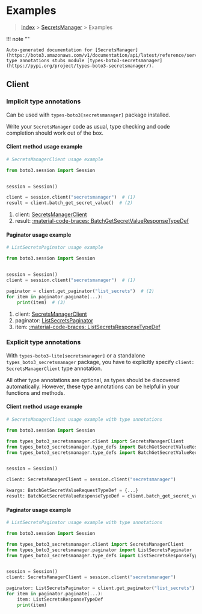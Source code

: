 # Examples

> [Index](../README.md) > [SecretsManager](./README.md) > Examples

!!! note ""

    Auto-generated documentation for [SecretsManager](https://boto3.amazonaws.com/v1/documentation/api/latest/reference/services/secretsmanager.html#secretsmanager)
    type annotations stubs module [types-boto3-secretsmanager](https://pypi.org/project/types-boto3-secretsmanager/).

## Client

### Implicit type annotations

Can be used with `types-boto3[secretsmanager]` package installed.

Write your `SecretsManager` code as usual,
type checking and code completion should work out of the box.


#### Client method usage example

```python
# SecretsManagerClient usage example

from boto3.session import Session


session = Session()

client = session.client("secretsmanager")  # (1)
result = client.batch_get_secret_value()  # (2)
```

1. client: [SecretsManagerClient](./client.md)
2. result: [:material-code-braces: BatchGetSecretValueResponseTypeDef](./type_defs.md#batchgetsecretvalueresponsetypedef)



#### Paginator usage example

```python
# ListSecretsPaginator usage example

from boto3.session import Session


session = Session()
client = session.client("secretsmanager")  # (1)

paginator = client.get_paginator("list_secrets")  # (2)
for item in paginator.paginate(...):
    print(item)  # (3)
```

1. client: [SecretsManagerClient](./client.md)
2. paginator: [ListSecretsPaginator](./paginators.md#listsecretspaginator)
3. item: [:material-code-braces: ListSecretsResponseTypeDef](./type_defs.md#listsecretsresponsetypedef)




### Explicit type annotations

With `types-boto3-lite[secretsmanager]`
or a standalone `types_boto3_secretsmanager` package, you have to explicitly specify `client: SecretsManagerClient` type annotation.

All other type annotations are optional, as types should be discovered automatically.
However, these type annotations can be helpful in your functions and methods.


#### Client method usage example

```python
# SecretsManagerClient usage example with type annotations

from boto3.session import Session

from types_boto3_secretsmanager.client import SecretsManagerClient
from types_boto3_secretsmanager.type_defs import BatchGetSecretValueResponseTypeDef
from types_boto3_secretsmanager.type_defs import BatchGetSecretValueRequestTypeDef


session = Session()

client: SecretsManagerClient = session.client("secretsmanager")

kwargs: BatchGetSecretValueRequestTypeDef = {...}
result: BatchGetSecretValueResponseTypeDef = client.batch_get_secret_value(**kwargs)
```



#### Paginator usage example

```python
# ListSecretsPaginator usage example with type annotations

from boto3.session import Session

from types_boto3_secretsmanager.client import SecretsManagerClient
from types_boto3_secretsmanager.paginator import ListSecretsPaginator
from types_boto3_secretsmanager.type_defs import ListSecretsResponseTypeDef


session = Session()
client: SecretsManagerClient = session.client("secretsmanager")

paginator: ListSecretsPaginator = client.get_paginator("list_secrets")
for item in paginator.paginate(...):
    item: ListSecretsResponseTypeDef
    print(item)
```




